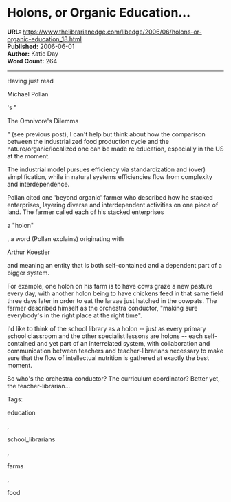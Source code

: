# Holons, or Organic Education...

**URL:** https://www.thelibrarianedge.com/libedge/2006/06/holons-or-organic-education_18.html  
**Published:** 2006-06-01  
**Author:** Katie Day  
**Word Count:** 264

---

Having just read

Michael Pollan

's "

The Omnivore's Dilemma

" (see previous post), I can't help but think about how the comparison between the industrialized food production cycle and the nature/organic/localized one can be made re education, especially in the US at the moment.

The industrial model pursues efficiency via standardization and (over) simplification, while in natural systems efficiencies flow from complexity and interdependence.

Pollan cited one 'beyond organic' farmer who described how he stacked enterprises, layering diverse and interdependent activities on one piece of land.  The farmer called each of his stacked enterprises

a "holon"

, a word (Pollan explains) originating with

Arthur Koestler

and meaning an entity that is both self-contained and a dependent part of a bigger system.

For example, one holon on his farm is to have cows graze a new pasture every day, with another holon being to have chickens feed in that same field three days later in order to eat the larvae just hatched in the cowpats.  The farmer described himself as the orchestra conductor, "making sure everybody's in the right place at the right time".

I'd like to think of the school library as a holon -- just as every primary school classroom and the other specialist lessons are holons -- each self-contained and yet part of an interrelated system, with collaboration and communication between teachers and teacher-librarians necessary to make sure that the flow of intellectual nutrition is gathered at exactly the best moment.

So who's the orchestra conductor?  The curriculum coordinator?  Better yet, the teacher-librarian...

Tags:

education

,

school_librarians

,

farms

,

food
